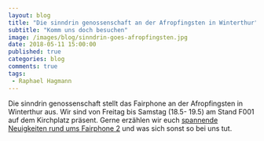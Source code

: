 ```yaml
---
layout: blog
title: "Die sinndrin genossenschaft an der Afropfingsten in Winterthur"
subtitle: "Komm uns doch besuchen"
image: /images/blog/sinndrin-goes-afropfingsten.jpg
date: 2018-05-11 15:00:00
published: true
categories: blog
comments: true
tags:
 - Raphael Hagmann
---
```


Die sinndrin genossenschaft stellt das Fairphone an der Afropfingsten in Winterthur aus. Wir sind von Freitag bis Samstag (18.5- 19.5) am Stand F001 auf dem Kirchplatz präsent. Gerne erzählen wir euch [spannende Neuigkeiten rund ums Fairphone 2](https://www.sinndrin.ch/blog/2018/05/09/Fairphone-neue-Cover-Android-7.1/) und was sich sonst so bei uns tut.
